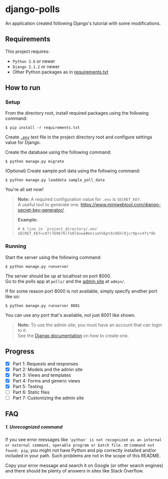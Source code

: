 # django-polls

An application created following Django's tutorial with some modifications.

## Requirements

This project requires:

* `Python 3.6` or newer
* `Django 2.1.2` or newer
* Other Python packages as in [requirements.txt](requirements.txt)

## How to run

### Setup

From the directory root, install required packages using the following command:

```shell script
$ pip install -r requirements.txt
```

Create [`.env`](#env) text file in the project directory root and configure settings value for Django.

Create the database using the following command:

```shell script
$ python manage.py migrate
```

(Optional) Create sample poll data using the following command:

```shell script
$ python manage.py loaddata sample_poll_data
```

You're all set now!

> <strong id="env">Note:</strong> A required configuration value for `.env` is `SECRET_KEY`.  
> A useful tool to generate one: https://www.miniwebtool.com/django-secret-key-generator/.
> 
> **Example:**
> ```
> # A line in `project_directory/.env`
> SECRET_KEY=c07(7b9676lfo8l6xwe#mn(ua%%bpt4c0bh)9jcr0p+v4fs*8k
> ```

### Running

Start the server using the following command:

```shell script
$ python manage.py runserver
```

The server should be up at localhost on port 8000.  
Go to the polls app at `polls/` and the [admin site](#admin-site) at `admin/`.  

If for some reason port 8000 is not available, simply specify another port like so:

```shell script
$ python manage.py runserver 8001
```

You can use any port that's available, not just 8001 like shown.

> <strong id="admin-site">Note:</strong> To use the admin site, you must have an
> account that can login to it.  
> See the [Django documentation](https://docs.djangoproject.com/en/2.2/intro/tutorial02/#creating-an-admin-user)
> on how to create one.

## Progress

- [x] Part 1: Requests and responses
- [x] Part 2: Models and the admin site
- [x] Part 3: Views and templates
- [x] Part 4: Forms and generic views
- [x] Part 5: Testing
- [ ] Part 6: Static files
- [ ] Part 7: Customizing the admin site

## FAQ

##### 1. Unrecognized command   

If you see error messages like 
`'python' is not recognized as an internal or external command, operable program
or batch file.` or `Command not found: pip`, you might not have Python and pip
correctly installed and/or included in your path. Such problems are not in the
scope of this README.

Copy your error message and search it on Google (or other search engines) and 
there should be plenty of answers in sites like Stack Overflow.

